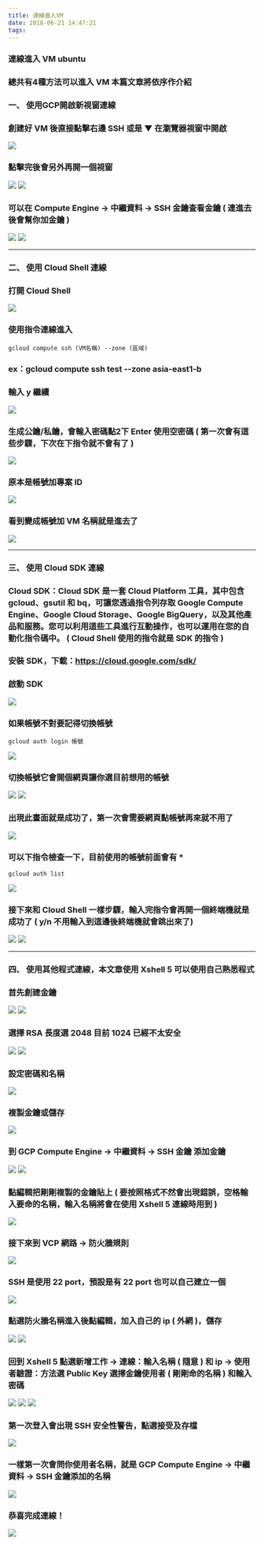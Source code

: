 ```yaml
---
title: 連線進入VM
date: 2018-06-21 14:47:21
tags:
---
```


### 連線進入 VM ubuntu

### 總共有4種方法可以進入 VM 本篇文章將依序作介紹

### 一、 使用GCP開啟新視窗連線

### 創建好 VM 後直接點擊右邊 SSH 或是 ▼ 在瀏覽器視窗中開啟

![ ](images/1.png)

### 點擊完後會另外再開一個視窗

![ ](images/2.png)
![ ](images/3.png)

### 可以在 Compute Engine → 中繼資料 → SSH 金鑰查看金鑰 ( 連進去後會幫你加金鑰 )

![ ](images/4.png)
![ ](images/5.png)

***

### 二、 使用 Cloud Shell 連線

### 打開 Cloud Shell

![ ](images/6.1.png)

### 使用指令連線進入

```
gcloud compute ssh (VM名稱) --zone (區域)
```

### ex：gcloud compute ssh test    \--zone asia-east1-b

### 輸入 y 繼續

![ ](images/7.png)

### 生成公鑰/私鑰，會輸入密碼點2下 Enter 使用空密碼 ( 第一次會有這些步驟，下次在下指令就不會有了 )

![ ](images/8.png)

### 原本是帳號加專案 ID

![ ](images/9.1.png)

### 看到變成帳號加 VM 名稱就是進去了

![ ](images/10.png)

***

### 三、 使用 Cloud SDK 連線

### Cloud SDK：Cloud SDK 是一套 Cloud Platform 工具，其中包含 gcloud、gsutil 和 bq，可讓您透過指令列存取 Google Compute Engine、Google Cloud Storage、Google BigQuery，以及其他產品和服務。您可以利用這些工具進行互動操作，也可以運用在您的自動化指令碼中。 ( Cloud Shell 使用的指令就是 SDK 的指令 )

### 安裝 SDK，下載：https://cloud.google.com/sdk/ 

### 啟動 SDK

![ ](images/11.1.png)

### 如果帳號不對要記得切換帳號

```
gcloud auth login 帳號
```

![ ](images/12.png)

### 切換帳號它會開個網頁讓你選目前想用的帳號

![ ](images/14.png)
![ ](images/15.png)

### 出現此畫面就是成功了，第一次會需要網頁點帳號再來就不用了

![ ](images/32.png)

### 可以下指令檢查一下，目前使用的帳號前面會有 \*

```
gcloud auth list
```

![ ](images/13.png)

### 接下來和 Cloud Shell 一樣步驟，輸入完指令會再開一個終端機就是成功了 ( y/n 不用輸入到這邊後終端機就會跳出來了)

![ ](images/17.1.png)
![ ](images/16.png)

***

### 四、 使用其他程式連線，本文章使用 Xshell 5 可以使用自己熟悉程式

### 首先創建金鑰

![ ](images/18.png)
![ ](images/19.png)

### 選擇 RSA 長度選 2048 目前 1024 已經不太安全

![ ](images/20.png)
![ ](images/21.png)

### 設定密碼和名稱

![ ](images/22.png)

### 複製金鑰或儲存

![ ](images/23.png)

### 到 GCP Compute Engine → 中繼資料 → SSH 金鑰 添加金鑰

![ ](images/4.png)
![ ](images/5.png)

### 點編輯把剛剛複製的金鑰貼上 ( 要按照格式不然會出現錯誤，空格輸入要命的名稱，輸入名稱將會在使用 Xshell 5 連線時用到 )

![ ](images/24.png)

### 接下來到 VCP 網路 → 防火牆規則

![ ](images/25.png)

### SSH 是使用 22 port，預設是有 22 port 也可以自己建立一個

![ ](images/26.png)

### 點選防火牆名稱進入後點編輯，加入自己的 ip ( 外網 )，儲存

![ ](images/27.png)
![ ](images/28.png)

### 回到 Xshell 5 點選新增工作 → 連線：輸入名稱 ( 隨意 ) 和 ip → 使用者驗證：方法選 Public Key 選擇金鑰使用者 ( 剛剛命的名稱 ) 和輸入密碼

![ ](images/29.png)
![ ](images/30.png)
![ ](images/31.png)

### 第一次登入會出現 SSH 安全性警告，點選接受及存檔

![ ](images/33.png)

### 一樣第一次會問你使用者名稱，就是 GCP Compute Engine → 中繼資料 → SSH 金鑰添加的名稱

![ ](images/34.png)

### 恭喜完成連線！

![ ](images/35.png)